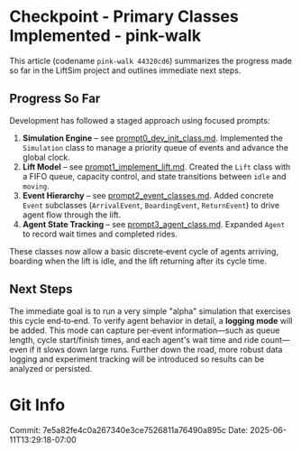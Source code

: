 # Checkpoint - Primary Classes Implemented - pink-walk

This article (codename `pink-walk 44320cd6`) summarizes the progress made so far in the LiftSim project and outlines immediate next steps.

## Progress So Far

Development has followed a staged approach using focused prompts:

1. **Simulation Engine** – see [prompt0_dev_init_class.md](prompt0_dev_init_class.md). Implemented the `Simulation` class to manage a priority queue of events and advance the global clock.
2. **Lift Model** – see [prompt1_implement_lift.md](prompt1_implement_lift.md). Created the `Lift` class with a FIFO queue, capacity control, and state transitions between `idle` and `moving`.
3. **Event Hierarchy** – see [prompt2_event_classes.md](prompt2_event_classes.md). Added concrete `Event` subclasses (`ArrivalEvent`, `BoardingEvent`, `ReturnEvent`) to drive agent flow through the lift.
4. **Agent State Tracking** – see [prompt3_agent_class.md](prompt3_agent_class.md). Expanded `Agent` to record wait times and completed rides.

These classes now allow a basic discrete‑event cycle of agents arriving, boarding when the lift is idle, and the lift returning after its cycle time.

## Next Steps

The immediate goal is to run a very simple "alpha" simulation that exercises this cycle end‑to‑end. To verify agent behavior in detail, a **logging mode** will be added. This mode can capture per‑event information—such as queue length, cycle start/finish times, and each agent's wait time and ride count—even if it slows down large runs. Further down the road, more robust data logging and experiment tracking will be introduced so results can be analyzed or persisted.
# Git Info
Commit: 7e5a82fe4c0a267340e3ce7526811a76490a895c
Date: 2025-06-11T13:29:18-07:00
